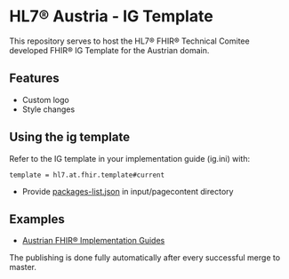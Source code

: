 # HL7® Austria - IG Template

This repository serves to host the HL7® FHIR® Technical Comitee developed FHIR® IG Template for the Austrian domain.

## Features
* Custom logo
* Style changes

## Using the ig template

Refer to the IG template in your implementation guide (ig.ini) with:
```
template = hl7.at.fhir.template#current
```

* Provide [packages-list.json](https://wiki.hl7.org/index.php?title=FHIR_IG_PackageList_doco) in input/pagecontent directory

## Examples
* [Austrian FHIR® Implementation Guides](https://fhir.hl7.at/)

The publishing is done fully automatically after every successful merge to master.
